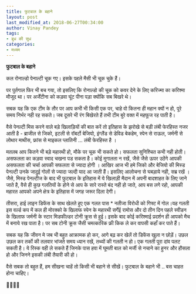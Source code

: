 ```yaml
---
title: फुटबाल के बहाने
layout: post
last_modified_at: 2018-06-27T00:34:00
author: Vinay Pandey
tags:
- बुध की सुध
categories:
- मध्यम
---
```

**फुटबाल के बहाने**

कल रोनाल्डो पेनाल्टी चूक गए।
इसके पहले मैसी भी चूक चुके हैं।

पर पुर्तगाल फिर भी बच गया, तो इसलिए कि रोनाल्डो की चूक को कवर देने के लिए करिज्मा का करिश्मा मौजूद था। पर अर्जेंटीना को कड़वा घूंट पीना पड़ा क्योंकि सब बिखरे थे। 

सबक यह कि एक टीम के तौर पर आप कभी भी किसी एक पर, चाहे वो कितना ही महान क्यों न हो, पूरे समय निर्भर नही रह सकते। जब दूसरे भी रंग बिखेरते हैं तभी टीम बुरे वक्त में महफूज रह पाती है।

 वैसे पेनल्टी मिस करने वाले बड़े खिलाड़ियों की बात करें तो इतिहास के झरोखे से बड़ी लंबी फेरहिस्त नजर आती है - ब्राजील से जिको, इटली से रॉबर्टो बेजियो, इंग्लैंड से डेविड बेकहेम, स्पेन से राऊल, जर्मनी से लोथार माथीस, फ्रांस से माइकल प्लातिनी  ... लंबी फेरहिस्त है ।

मतलब आप कितने भी बड़े महारथी हो, मौके पर चूक भी सकते हो। सफलता सुनिश्चित कभी नही होती। असफलता का कड़वा स्वाद चखना पड सकता है। कोई मुगालता न रखें, जैसे जैसे ऊपर उठेंगे आपकी असफलता की चर्चा आपकी सफलता से ज्यादा होगी । आखिर आज भी हमे जिको और बेजियो की मिस्ड पेनल्टी उनके जादुई गोलों से ज्यादा जल्दी याद आ जाती हैं। इसलिए आलोचना से घबड़ाये नही, सब्र रखें । जैसे,  मिस्ड पेनल्टीज के बाद भी फुटबाल के इतिहास में ये खिलाड़ी मैदान में अपनी बादशाहत के लिए जाने जाते है, वैसे ही कुछ गलतियों के होने से आप के सारे रास्ते बंद नही हो जाते, आप बस लगे रहो, आपकी महारत आपको  अपने क्षेत्र के इतिहास में जगह जरूर दिला देगी। 

तीसरा, हाई लाइन डिफेंस के साथ खेलते हुए एक गलत पास * नतीजा विरोधी को गिफ्ट में गोल।यह गलती इस वर्ल्ड कप में कल ही मोरक्को के खिलाफ स्पेन के महारथी सर्गेई रामोस और दो तीन दिन पहले स्वीडन के खिलाफ जर्मनी के स्टार मिडफील्डर टोनी क्रूस से हुई। इसके बाद कोई करिश्माई प्रदर्शन ही आपको मैच में बनाये रख पाता है। पर सब टोनी क्रूस जैसी चमत्कारिक फ्री किक ले कर वापसी कहाँ कर  पाते हैं। 

सबक यह कि जीवन मे जब भी बहुत आक्रामक हो कर, आगे बढ़ कर खेलें तो डिफेंस खुला न छोड़ें। उछल उछल कर तर्को की तलवार भांजते समय ध्यान रखें, तथ्यों की गलती न हो। एक गलती पूरा दांव पलट सकती है।  ये रिस्क वही ले सकते हैं जिनके पास हवा में घूमती बाल को मर्जी से नचाने का हुनर और हौसला हो और जिनने इसकी लंबी तैयारी की हो। 

वैसे सबक तो बहुत हैं, 
हम सीखना चाहें तो किसी भी बहाने से सीखें। 
फुटबाल के बहाने भी .. 
बस चाहत होना चाहिए। 

🙏🌷🌷🙏



